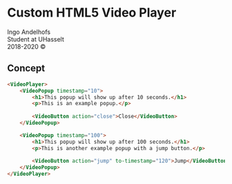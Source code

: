 # Custom HTML5 Video Player
Ingo Andelhofs  
Student at UHasselt  
2018-2020 &copy;

## Concept
```html
<VideoPlayer>
    <VideoPopup timestamp="10">
        <h1>This popup will show up after 10 seconds.</h1>
        <p>This is an example popup.</p>
        
        <VideoButton action="close">Close</VideoButton>
    </VideoPopup>

    <VideoPopup timestamp="100">
        <h1>This popup will show up after 100 seconds.</h1>
        <p>This is another example popup with a jump button.</p>
        
        <VideoButton action="jump" to-timestamp="120">Jump</VideoButton>
    </VideoPopup>
</VideoPlayer>
```